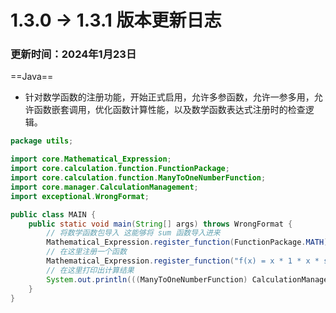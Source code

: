 # 1.3.0 -> 1.3.1 版本更新日志

### 更新时间：2024年1月23日

==Java==

* 针对数学函数的注册功能，开始正式启用，允许多参函数，允许一参多用，允许函数嵌套调用，优化函数计算性能，以及数学函数表达式注册时的检查逻辑。

```java
package utils;

import core.Mathematical_Expression;
import core.calculation.function.FunctionPackage;
import core.calculation.function.ManyToOneNumberFunction;
import core.manager.CalculationManagement;
import exceptional.WrongFormat;

public class MAIN {
    public static void main(String[] args) throws WrongFormat {
        // 将数学函数包导入 这能够将 sum 函数导入进来
        Mathematical_Expression.register_function(FunctionPackage.MATH);
        // 在这里注册一个函数
        Mathematical_Expression.register_function("f(x) = x * 1 * x * sum(1, 1.5)");
        // 在这里打印出计算结果
        System.out.println(((ManyToOneNumberFunction) CalculationManagement.getFunctionByName("f")).run(20));
    }
}
```
  